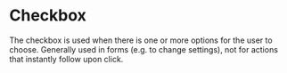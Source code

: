 # Checkbox

The checkbox is used when there is one or more options for the user to choose.
Generally used in forms (e.g. to change settings), not for actions that instantly follow upon click.
